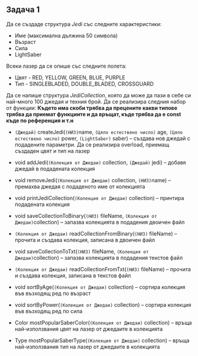 ## Задача 1 

Да се създаде структура *Jedi* със следните характеристики:
- Име (максимална дължина 50 символа)
- Възраст
- Сила
- LightSaber

Всеки лазер да се опише със следните полета:
- Цвят - RED, YELLOW, GREEN, BLUE, PURPLE
- Тип - SINGLEBLADED, DOUBLE_BLADED, CROSSGUARD

Да се напише структура *JediCollection*, която да  може да пази в себе си най-много 100 джедая и техния брой. Да се реализира следния набор от функции:
**Където има скоби трябва да прецените какви типове трябва да приемат функциите и да връщат, къде трябва да е const къде по референция и т.н**
- `(Джедай)` createJedi(`(НИЗ)`name, `(Цяло естествено число)` age, `(Цяло естествено число)` power, `(LightSaber)` saber) – създава нов джедай с подадените параметри. Да се реализира overload, приемащ създаден цвят и тип на лазер
- void addJedi(`(Колекция от Джедаи)` collection, `(Джедай)` jedi) – добавя джедай в подадената колекция
- void removeJedi(`(Колекция от Джедаи)` collection, `(НИЗ)`name) – премахва джедая с подаденото име от колекцията
- void printJediCollection(`(Колекция от Джедаи)` collection) – принтира подадената колекция
- void saveCollectionToBinary(`(НИЗ)` fileName, `(Колекция от Джедаи)`collection) – запазва колекцията в подадения двоичен файл
- `(Колекция от Джедаи)` readCollectionFromBinary(`(НИЗ)` fileName) – прочита и създава колекция, записана в двоичен файл
- void saveCollectionToTxt(`(НИЗ)` fileName, `(Колекция от Джедаи)`collection) – запазва колекцията в подадения текстов файл

- `(Колекция от Джедаи)`  readCollectionFromTxt(`(НИЗ)` fileName) – прочита и създава колекция, записана в текстов файл
- void sortByAge(`(Колекция от Джедаи)` collection) – сортира колекция във възходящ ред по възраст
- void sortByPower(`(Колекция от Джедаи)` collection) – сортира колекция във възходящ ред по сила
- Color mostPopularSaberColor(`(Колекция от Джедаи)` collection) – връща най-използвания цвят на лазер от джедаите в колекцията
- Type mostPopularSaberType(`(Колекция от Джедаи)` collection) – връща най-използвания тип на лазер от джедаите в колекцията